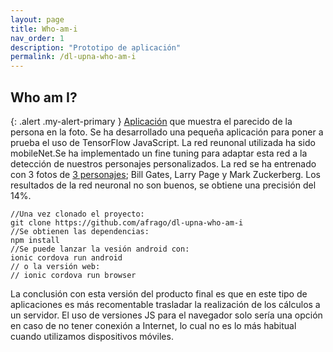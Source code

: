 ```yaml
---
layout: page
title: Who-am-i
nav_order: 1
description: "Prototipo de aplicación"
permalink: /dl-upna-who-am-i
---
```


## Who am I?
{: .alert .my-alert-primary }
[Aplicación](./app/) que muestra el parecido de la persona en la foto.
Se ha desarrollado una pequeña aplicación para poner a prueba el uso de TensorFlow JavaScript.
La red reunonal utilizada ha sido mobileNet.Se ha implementado un fine tuning para adaptar esta red a la detección de nuestros personajes personalizados. La red se ha entrenado con 3 fotos de [3 personajes](./dl-upna-who-am-i.html/src/assets/data); Bill Gates, Larry Page y Mark Zuckerberg. Los resultados de la red neuronal no son buenos, se obtiene una precisión del 14%.

    //Una vez clonado el proyecto:
    git clone https://github.com/afrago/dl-upna-who-am-i
    //Se obtienen las dependencias: 
    npm install
    //Se puede lanzar la vesión android con: 
    ionic cordova run android
    // o la versión web: 
    // ionic cordova run browser
    

La conclusión con esta versión del producto final es que en este tipo de aplicaciones es más recomentable trasladar la realización de los cálculos a un servidor. El uso de versiones JS para el navegador solo sería una opción en caso de no tener conexión a Internet, lo cual no es lo más habitual cuando utilizamos dispositivos móviles.
